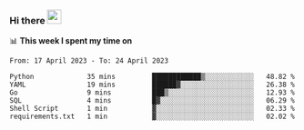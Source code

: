 ### Hi there <a href="https://www.gautamkrishnar.com/"><img src="https://media.giphy.com/media/hvRJCLFzcasrR4ia7z/giphy.gif" width="25px"></a>

📊 **This week I spent my time on**

<!--START_SECTION:waka-->

```text
From: 17 April 2023 - To: 24 April 2023

Python             35 mins         ████████████▒░░░░░░░░░░░░   48.82 %
YAML               19 mins         ██████▓░░░░░░░░░░░░░░░░░░   26.38 %
Go                 9 mins          ███▒░░░░░░░░░░░░░░░░░░░░░   12.93 %
SQL                4 mins          █▓░░░░░░░░░░░░░░░░░░░░░░░   06.29 %
Shell Script       1 min           ▓░░░░░░░░░░░░░░░░░░░░░░░░   02.33 %
requirements.txt   1 min           ▓░░░░░░░░░░░░░░░░░░░░░░░░   02.02 %
```

<!--END_SECTION:waka-->
